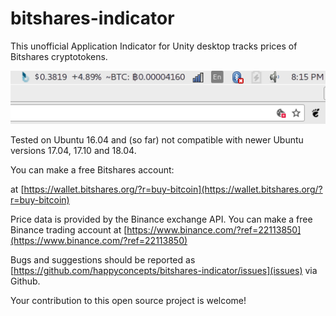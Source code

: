 # bitshares-indicator
This unofficial Application Indicator for Unity desktop tracks prices of Bitshares cryptotokens.


![screenshot-of-bitshares-indicator](screenshots/0.64.png "Version 0.64")

Tested on Ubuntu 16.04 and (so far) not compatible with newer Ubuntu versions 17.04, 17.10 and 18.04. 

You can make a free Bitshares account:

at [https://wallet.bitshares.org/?r=buy-bitcoin](https://wallet.bitshares.org/?r=buy-bitcoin)


Price data is provided by the Binance exchange API. You can make a free Binance trading account at [https://www.binance.com/?ref=22113850](https://www.binance.com/?ref=22113850)

Bugs and suggestions should be reported as [https://github.com/happyconcepts/bitshares-indicator/issues](issues) via Github. 

Your contribution to this open source project is welcome!


